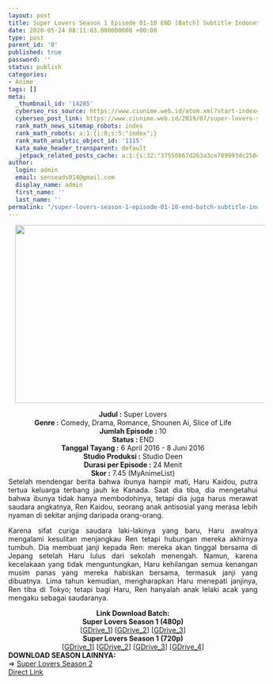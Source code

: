 ```yaml
---
layout: post
title: Super Lovers Season 1 Episode 01-10 END [Batch] Subtitle Indonesia
date: 2020-05-24 08:11:03.000000000 +00:00
type: post
parent_id: '0'
published: true
password: ''
status: publish
categories:
- Anime
tags: []
meta:
  _thumbnail_id: '14285'
  cyberseo_rss_source: https://www.ciunime.web.id/atom.xml?start-index=451&max-results=150
  cyberseo_post_link: https://www.ciunime.web.id/2019/07/super-lovers-season-1-episode-01-10-end.html
  rank_math_news_sitemap_robots: index
  rank_math_robots: a:1:{i:0;s:5:"index";}
  rank_math_analytic_object_id: '1115'
  kata_make_header_transparent: default
  _jetpack_related_posts_cache: a:1:{s:32:"37550b67d263a3ce789993dc25046c5f";a:2:{s:7:"expires";i:1651157665;s:7:"payload";a:0:{}}}
author:
  login: admin
  email: senseads014@gmail.com
  display_name: admin
  first_name: ''
  last_name: ''
permalink: "/super-lovers-season-1-episode-01-10-end-batch-subtitle-indonesia/"
---
```

<div class="separator" style="clear: both; text-align: center;"><a href="https://1.bp.blogspot.com/-xDUgzG2U5z8/XTMDc6DwyNI/AAAAAAAAcM4/QcTpF3cYQMA0uRAXntOyU9QHddVl-S1QwCLcBGAs/s1600/Super%2BLovers%2BSeason%2B1.jpg" imageanchor="1" style="margin-left: 1em; margin-right: 1em;"><img border="0" data-original-height="720" data-original-width="1280" height="360" src="{{ site.baseurl }}/assets/2020/05/Super%2BLovers%2BSeason%2B1.jpg" width="640" /></a></div>
<p>
<div style="text-align: center;"><b>Judul</b><b><b> </b>:</b> Super Lovers</div>
<div style="text-align: center;"><b><b>Genre :</b></b> Comedy, Drama, Romance, Shounen Ai, Slice of Life</div>
<div style="text-align: center;"><b>Jumlah Episode :</b> 10<br /><b>Status :&nbsp;</b>END<br /><b>Tanggal Tayang :</b> 6 April 2016 - 8 Juni 2016<br /><b>Studio Produksi :</b> Studio Deen<br /><b>Durasi per Episode :</b> 24 Menit</div>
<div style="text-align: center;"><b>Skor :</b> 7.45 (MyAnimeList)</div>
<div style="text-align: center;"></div>
<div style="text-align: justify;">Setelah mendengar berita bahwa ibunya hampir mati, Haru Kaidou, putra tertua keluarga terbang jauh ke Kanada. Saat dia tiba, dia mengetahui bahwa ibunya tidak hanya membodohinya, tetapi dia juga harus merawat saudara angkatnya, Ren Kaidou, seorang anak antisosial yang merasa lebih nyaman di sekitar anjing daripada orang-orang.</p>
<p>Karena sifat curiga saudara laki-lakinya yang baru, Haru awalnya mengalami kesulitan menjangkau Ren tetapi hubungan mereka akhirnya tumbuh. Dia membuat janji kepada Ren: mereka akan tinggal bersama di Jepang setelah Haru lulus dari sekolah menengah. Namun, karena kecelakaan yang tidak menguntungkan, Haru kehilangan semua kenangan musim panas yang mereka habiskan bersama, termasuk janji yang dibuatnya. Lima tahun kemudian, mengharapkan Haru menepati janjinya, Ren tiba di Tokyo; tetapi bagi Haru, Ren hanyalah anak lelaki acak yang mengaku sebagai saudaranya.</p></div>
<div style="text-align: justify;"></div>
<div style="text-align: justify;"></div>
<div style="text-align: center;"><b>Link Download Batch:</b></div>
<div style="text-align: center;"><b>Super Lovers Season 1 (480p)</b></div>
<div style="text-align: center;">[<a href="https://drive.google.com/uc?id=1aTxwUQCS-nTLgtY-rx4s-xIqLRfoZzzk" target="_blank" rel="noopener">GDrive_1</a>] [<a href="https://drive.google.com/uc?id=13R0oCFoK04yKmK9JHKD5e3O99e4RKfUU" target="_blank" rel="noopener">GDrive_2</a>] [<a href="https://drive.google.com/uc?export=download&amp;id=0B4qNhZ-R7E1kWGZOQUlFODNBTVE" target="_blank" rel="noopener">GDrive_3</a>]</div>
<div style="text-align: center;"><b>Super Lovers Season 1 (720p)</b><br />[<a href="https://drive.google.com/u/0/uc?id=1CRdK9U8aw9DKdcSTtohtZ3A2USGCs3C7" target="_blank" rel="noopener">GDrive_1</a>] [<a href="https://drive.google.com/u/0/uc?id=1_7TJKKy22sE1rf62UBYHvDzps82YUyqD" target="_blank" rel="noopener">GDrive_2</a>] [<a href="https://drive.google.com/uc?id=1GSV2ylygvtCP4oHa6dwCUhTVHeSp_8FI" target="_blank" rel="noopener">GDrive_3</a>] [<a href="https://drive.google.com/uc?export=download&amp;id=0B4qNhZ-R7E1kcW5YcXA0ZmJjTXM" target="_blank" rel="noopener">GDrive_4</a>]
<div style="text-align: left;"></div>
<div style="text-align: left;"></div>
<div style="text-align: left;"><b>DOWNLOAD SEASON LAINNYA:</b></div>
<div style="text-align: left;"></div>
<div style="text-align: left;">=&gt;&nbsp;<a href="https://www.ciunime.web.id/2019/07/super-lovers-season-2-episode-01-10-end.html" target="_blank" rel="noopener">Super Lovers Season 2</a></div>
<div style="text-align: left;"></div>
</div>
<link rel="stylesheet" href="https://cdnjs.cloudflare.com/ajax/libs/font-awesome/4.7.0/css/font-awesome.min.css" />
<div class="divbtn"> <a href="https://handymansurrender.com/fihup8buzv?key=94550f7ce39444073321dde3b8782f97" class="btn"><i class="fa fa-download"></i> Direct Link</a> </div>
